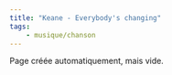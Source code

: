 ```yaml
---
title: "Keane - Everybody's changing"
tags:
    - musique/chanson
---
```


Page créée automatiquement, mais vide.
